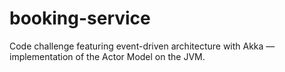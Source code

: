 # booking-service
Code challenge featuring event-driven architecture
with Akka — implementation of the Actor Model on the JVM.